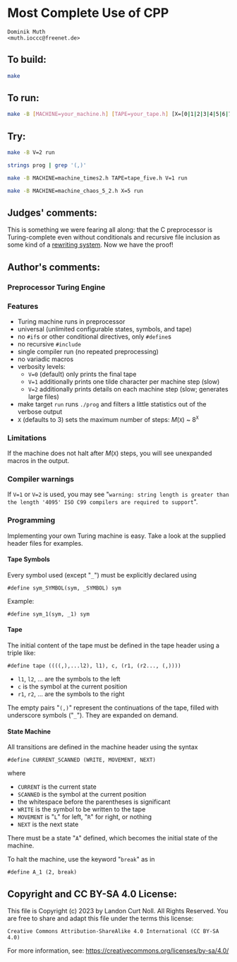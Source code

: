 # Most Complete Use of CPP

    Dominik Muth 
    <muth.ioccc@freenet.de>  

## To build:

```sh
make
```

## To run:

```sh
make -B [MACHINE=your_machine.h] [TAPE=your_tape.h] [X=[0|1|2|3|4|5|6|7|8|9]] [V=[0|1|2]] run
```

## Try:

```sh
make -B V=2 run

strings prog | grep '(,)'

make -B MACHINE=machine_times2.h TAPE=tape_five.h V=1 run

make -B MACHINE=machine_chaos_5_2.h X=5 run
```

## Judges' comments:

This is something we were fearing all along: that the C preprocessor is Turing-complete
even without conditionals and recursive file inclusion as some kind of a
[rewriting system](https://en.wikipedia.org/wiki/Rewriting). Now we have the proof!

## Author's comments:

### Preprocessor Turing Engine

### Features

- Turing machine runs in preprocessor
- universal (unlimited configurable states, symbols, and tape)
- no `#if`s or other conditional directives, only `#define`s
- no recursive `#include`
- single compiler run (no repeated preprocessing)
- no variadic macros
- verbosity levels:
  + `V=0` (default) only prints the final tape
  + `V=1` additionally prints one tilde character per machine step (slow)
  + `V=2` additionally prints details on each machine step (slow; generates large files)
- make target `run` runs `./prog` and filters a little statistics out of the verbose output
- `X` (defaults to 3) sets the maximum number of steps: *M*(`X`) ~ 8<sup>`X`</sup>

### Limitations

If the machine does not halt after *M*(`X`) steps, you will see unexpanded macros in the output.

### Compiler warnings

If `V=1` or `V=2` is used, you may see "`warning: string length is greater than the length '4095' ISO C99 compilers are required to support`".

### Programming

Implementing your own Turing machine is easy. Take a look at the supplied header files for examples.

#### Tape Symbols

Every symbol used (except "`_`") must be explicitly declared using

	#define sym_SYMBOL(sym, _SYMBOL) sym

Example:

    #define sym_1(sym, _1) sym

#### Tape

The initial content of the tape must be defined in the tape header using a triple like:

	#define tape ((((,),...l2), l1), c, (r1, (r2..., (,))))

- `l1`, `l2`, ... are the symbols to the left
- `c` is the symbol at the current position
- `r1`, `r2`, ... are the symbols to the right

The empty pairs "`(,)`" represent the continuations of the tape, filled with underscore symbols ("`_`"). They are expanded on demand.

#### State Machine

All transitions are defined in the machine header using the syntax

	#define CURRENT_SCANNED (WRITE, MOVEMENT, NEXT)

where

- `CURRENT` is the current state
- `SCANNED` is the symbol at the current position
- the whitespace before the parentheses is significant
- `WRITE` is the symbol to be written to the tape
- `MOVEMENT` is "`L`" for left, "`R`" for right, or nothing
- `NEXT` is the next state

There must be a state "`A`" defined, which becomes the initial state of the machine.

To halt the machine, use the keyword "`break`" as in

	#define A_1 (2, break)

## Copyright and CC BY-SA 4.0 License:

This file is Copyright (c) 2023 by Landon Curt Noll.  All Rights Reserved.
You are free to share and adapt this file under the terms this license:

    Creative Commons Attribution-ShareAlike 4.0 International (CC BY-SA 4.0)

For more information, see: https://creativecommons.org/licenses/by-sa/4.0/

